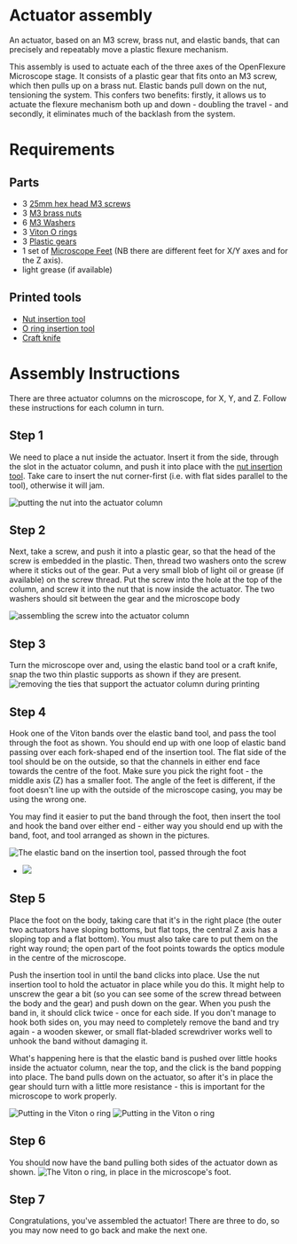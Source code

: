 # Actuator assembly
An actuator, based on an M3 screw, brass nut, and elastic bands, that can precisely and repeatably move a plastic flexure mechanism.

This assembly is used to actuate each of the three axes of the OpenFlexure Microscope stage.  It consists of a plastic gear that fits onto an M3 screw, which then pulls up on a brass nut.  Elastic bands pull down on the nut, tensioning the system.  This confers two benefits: firstly, it allows us to actuate the flexure mechanism both up and down - doubling the travel - and secondly, it eliminates much of the backlash from the system.

# Requirements
## Parts
*   3 [25mm hex head M3 screws](./parts/25mm_m3_hexagonhead_screw "consumes: 1")
*   3 [M3 brass nuts](./parts/m3_nut)
*   6 [M3 Washers](./parts/m3_washer)
*   3 [Viton O rings](./parts/viton_o_ring_30mm_inner_diameter_2mm_cross_section)
*   3 [Plastic gears](./parts/gearthumbscrew)
*   1 set of [Microscope Feet](./parts/microscope_feet) (NB there are different feet for X/Y axes and for the Z axis).
*   light grease (if available)

## Printed tools
*   [Nut insertion tool](./parts/nut_insertion_tool)
*   [O ring insertion tool](./parts/o_ring_insertion_tool)
*   [Craft knife](./parts/craft_knife)

# Assembly Instructions
There are three actuator columns on the microscope, for X, Y, and Z.  Follow these instructions for each column in turn.

## Step 1
We need to place a nut inside the actuator.  Insert it from the side, through the slot in the actuator column, and push it into place with the [nut insertion tool](./parts/nut_insertion_tool).  Take care to insert the nut corner-first (i.e. with flat sides parallel to the tool), otherwise it will jam.

![putting the nut into the actuator column](./images/actuator_assembly_nut_insertion_1.jpg)

## Step 2
Next, take a screw, and push it into a plastic gear, so that the head of the screw is embedded in the plastic.  Then, thread two washers onto the screw where it sticks out of the gear.  Put a very small blob of light oil or grease (if available) on the screw thread.  Put the screw into the hole at the top of the column, and screw it into the nut that is now inside the actuator.  The two washers should sit between the gear and the microscope body

![assembling the screw into the actuator column](./images/actuator_assembly_screw_in_1.jpg)

## Step 3
Turn the microscope over and, using the elastic band tool or a craft knife, snap the two thin plastic supports as shown if they are present.
![removing the ties that support the actuator column during printing](./images/actuator_assembly_snap_supports_1.jpg)

## Step 4
Hook one of the Viton bands over the elastic band tool, and pass the tool through the foot as shown.  You should end up with one loop of elastic band passing over each fork-shaped end of the insertion tool.  The flat side of the tool should be on the outside, so that the channels in either end face towards the centre of the foot.  Make sure you pick the right foot - the middle axis (Z) has a smaller foot.  The angle of the feet is different, if the foot doesn't line up with the outside of the microscope casing, you may be using the wrong one.

You may find it easier to put the band through the foot, then insert the tool and hook the band over either end - either way you should end up with the band, foot, and tool arranged as shown in the pictures.

![The elastic band on the insertion tool, passed through the foot](./images/band_insertion_through_foot_1.jpg)
*   ![](./images/band_insertion_through_foot_2.jpg)

## Step 5
Place the foot on the body, taking care that it's in the right place (the outer two actuators have sloping bottoms, but flat tops, the central Z axis has a sloping top and a flat bottom). You must also take care to put them on the right way round; the open part of the foot points towards the optics module in the centre of the microscope.
 
Push the insertion tool in until the band clicks into place.  Use the nut insertion tool to hold the actuator in place while you do this.  It might help to unscrew the gear a bit (so you can see some of the screw thread between the body and the gear) and push down on the gear.  When you push the band in, it should click twice - once for each side.  If you don't manage to hook both sides on, you may need to completely remove the band and try again - a wooden skewer, or small flat-bladed screwdriver works well to unhook the band without damaging it.
 
What's happening here is that the elastic band is pushed over little hooks inside the actuator column, near the top, and the click is the band popping into place.  The band pulls down on the actuator, so after it's in place the gear should turn with a little more resistance - this is important for the microscope to work properly.

![Putting in the Viton o ring](./images/band_insertion_body_1.jpg)
![Putting in the Viton o ring](./images/band_insertion_body_2.jpg)

## Step 6
You should now have the band pulling both sides of the actuator down as shown.
![The Viton o ring, in place in the microscope's foot.](./images/band_insertion_finished_bottom.jpg)

## Step 7
Congratulations, you've assembled the actuator!  There are three to do, so you may now need to go back and make the next one.
